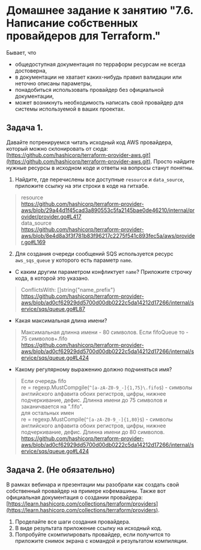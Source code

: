 # Домашнее задание к занятию "7.6. Написание собственных провайдеров для Terraform."

Бывает, что 
* общедоступная документация по терраформ ресурсам не всегда достоверна,
* в документации не хватает каких-нибудь правил валидации или неточно описаны параметры,
* понадобиться использовать провайдер без официальной документации,
* может возникнуть необходимость написать свой провайдер для системы используемой в ваших проектах.   

## Задача 1. 
Давайте потренируемся читать исходный код AWS провайдера, который можно склонировать от сюда: 
[https://github.com/hashicorp/terraform-provider-aws.git](https://github.com/hashicorp/terraform-provider-aws.git).
Просто найдите нужные ресурсы в исходном коде и ответы на вопросы станут понятны.  


1. Найдите, где перечислены все доступные `resource` и `data_source`, приложите ссылку на эти строки в коде на 
гитхабе.   

>resource  
https://github.com/hashicorp/terraform-provider-aws/blob/29a44d1f45cad3a890553c5fa2145bae0de46210/internal/provider/provider.go#L417  
data_source  
https://github.com/hashicorp/terraform-provider-aws/blob/8e4d8a3f3f781b83f96217c2275f541c893fec5a/aws/provider.go#L169  

2. Для создания очереди сообщений SQS используется ресурс `aws_sqs_queue` у которого есть параметр `name`.

* С каким другим параметром конфликтует `name`? Приложите строчку кода, в которой это указано.
> ConflictsWith: []string{"name_prefix"}  
https://github.com/hashicorp/terraform-provider-aws/blob/ad0cf62929dd5700d00db0222c5da14212d17266/internal/service/sqs/queue.go#L87  
* Какая максимальная длина имени?   
> Максимальная длинна имени - 80 символов.
Если fifoQueue то - 75 символов+.fifo  
https://github.com/hashicorp/terraform-provider-aws/blob/ad0cf62929dd5700d00db0222c5da14212d17266/internal/service/sqs/queue.go#L424  

 * Какому регулярному выражению должно подчиняться имя?   
> Если очередь fifo  
re = regexp.MustCompgile(`^[a-zA-Z0-9_-]{1,75}\.fifo$`) - символы английского алфавита обоих регистров, цифры, нижнее подчеркивание, дефис. Длинна имени до 75 символов и заканичвается на ".fifo".  
для остальных имен  
re = regexp.MustCompile(`^[a-zA-Z0-9_-]{1,80}$`) - символы английского алфавита обоих регистров, цифры, нижнее подчеркивание, дефис. Длинна имени до 80 символов.  
https://github.com/hashicorp/terraform-provider-aws/blob/ad0cf62929dd5700d00db0222c5da14212d17266/internal/service/sqs/queue.go#L424

    
## Задача 2. (Не обязательно) 
В рамках вебинара и презентации мы разобрали как создать свой собственный провайдер на примере кофемашины. 
Также вот официальная документация о создании провайдера: 
[https://learn.hashicorp.com/collections/terraform/providers](https://learn.hashicorp.com/collections/terraform/providers).

1. Проделайте все шаги создания провайдера.
2. В виде результата приложение ссылку на исходный код.
3. Попробуйте скомпилировать провайдер, если получится то приложите снимок экрана с командой и результатом компиляции.   
